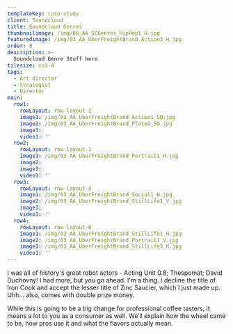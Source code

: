 ```yaml
---
templateKey: case-study
client: Soundcloud
title: Soundcloud Genres
thumbnailimage: /img/08_AA_SCGenres_HipHop1_H.jpg
featuredimage: /img/03_AA_UberFreightBrand_Action3_H.jpg
order: 8
description: >-
  Soundcloud Genre Stuff here
tilesize: col-4
tags:
  - Art director
  - Strategist
  - Director
main:
  row1:
    rowLayout: row-layout-2
    image1: /img/03_AA_UberFreightBrand_Action1_SQ.jpg
    image2: /img/03_AA_UberFreightBrand_Plate2_SQ.jpg
    image3:
    video1: ''
  row2:
    rowLayout: row-layout-1
    image1: /img/03_AA_UberFreightBrand_Portrait1_H.jpg
    image2: 
    image3:
    video1: '' 
  row3:
    rowLayout: row-layout-4
    image1: /img/03_AA_UberFreightBrand_Social1_H.jpg
    image2: /img/03_AA_UberFreightBrand_StillLife1_V.jpg
    image3:
    video1: ''
  row4:
    rowLayout: row-layout-6
    image1: /img/03_AA_UberFreightBrand_StillLife1_H.jpg
    image2: /img/03_AA_UberFreightBrand_Portrait1_V.jpg
    image3: /img/03_AA_UberFreightBrand_StillLife3_H.jpg
    video1: ''           
---
```


I was all of history's great robot actors - Acting Unit 0.8; Thespomat; David Duchovny! I had more, but you go ahead. I'm a thing. I decline the title of Iron Cook and accept the lesser title of Zinc Saucier, which I just made up. Uhh… also, comes with double prize money.

While this is going to be a big change for professional coffee tasters, it means a lot to you as a consumer as well. We’ll explain how the wheel came to be, how pros use it and what the flavors actually mean.
